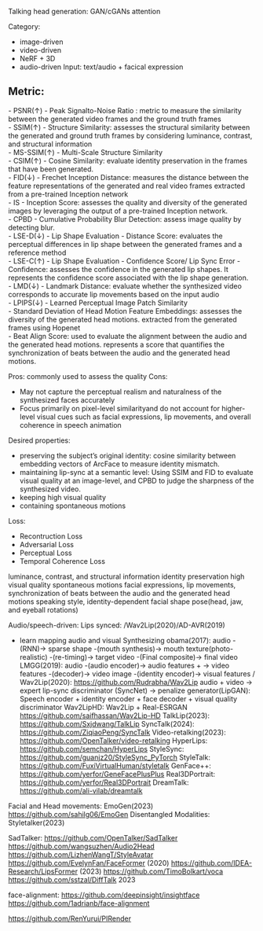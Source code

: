 Talking head generation:
GAN/cGANs
attention

Category:
- image-driven
- video-driven
- NeRF + 3D
- audio-driven
Input:
text/audio + facical expression

<h2>Metric:</h2>
- PSNR(&#8593;) - Peak Signalto-Noise Ratio : metric to measure the similarity between the generated video frames and the ground truth frames <br>
- SSIM(&#8593;) - Structure Similarity: assesses the structural similarity between the generated and ground truth frames by considering luminance, contrast, and structural information <br>
- MS-SSIM(&#8593;) - Multi-Scale Structure Similarity <br>
- CSIM(&#8593;) - Cosine Similarity: evaluate identity preservation in the frames that have been generated. <br>
- FID(&#8595;) - Frechet Inception Distance: measures the distance between the feature representations of the generated and real video frames extracted from a pre-trained Inception network <br>
- IS - Inception Score: assesses the quality and diversity of the generated images by leveraging the output of a pre-trained Inception network. <br>
- CPBD - Cumulative Probability Blur Detection: assess image quality by detecting blur. <br>
- LSE-D(&#8595;) - Lip Shape Evaluation - Distance Score: evaluates the perceptual differences in lip shape between the generated frames and a reference method <br>
- LSE-C(&#8593;) - Lip Shape Evaluation - Confidence Score/ Lip Sync Error - Confidence: assesses the confidence in the generated lip shapes. It represents the confidence score associated with the lip shape generation. <br>
- LMD(&#8595;) - Landmark Distance:  evaluate whether the synthesized video corresponds to accurate lip movements based on the input audio <br>
- LPIPS(&#8595;) - Learned Perceptual Image Patch Similarity <br> 
- Standard Deviation of Head Motion Feature Embeddings: assesses the diversity of the generated head motions. extracted from the generated frames using Hopenet <br>
- Beat Align Score: used to evaluate the alignment between the audio and the generated head motions. represents a score that quantifies the synchronization of beats between the audio and the generated head motions. <br>


Pros: commonly used to assess the quality
Cons:
- May not capture the perceptual realism and naturalness of the synthesized faces accurately
- Focus primarily on pixel-level similarityand do not account for higher-level visual cues such as facial expressions, lip movements, and overall coherence in speech animation

Desired properties:
- preserving the subject’s original identity: cosine similarity between embedding vectors of ArcFace to measure identity mismatch.
- maintaining lip-sync at a semantic level: Using SSIM and FID to evaluate visual quality at an image-level, and CPBD to judge the sharpness of the synthesized video.
- keeping high visual quality
- containing spontaneous motions

Loss:
- Recontruction Loss
- Adversarial Loss
- Perceptual Loss
- Temporal Coherence Loss


luminance, contrast, and structural information
identity preservation
high visual quality
spontaneous motions
facial expressions, lip movements, synchronization of beats between the audio and the generated head motions
speaking style, identity-dependent facial shape
pose(head, jaw, and eyeball rotations)


Audio/speech-driven:
Lips synced: /Wav2Lip(2020)/AD-AVR(2019)
- learn mapping audio and visual
Synthesizing obama(2017): audio -(RNN)-> sparse shape -(mouth synthesis)-> mouth texture(photo-realistic) -(re-timing)-> target video -(Final composite)-> final video
LMGG(2019): 
audio -(audio encoder)->    audio features   + -> video features -(decoder)-> video
image -(identity encoder)-> visual features /
Wav2Lip(2020):
https://github.com/Rudrabha/Wav2Lip
audio + video -> expert lip-sync discriminator (SyncNet) -> penalize generator(LipGAN): Speech encoder + identity encoder + face decoder + visual quality discriminator
Wav2LipHD: Wav2Lip + Real-ESRGAN
https://github.com/saifhassan/Wav2Lip-HD
TalkLip(2023):
https://github.com/Sxjdwang/TalkLip
SyncTalk(2024):
https://github.com/ZiqiaoPeng/SyncTalk
Video-retalking(2023): 
https://github.com/OpenTalker/video-retalking
HyperLips:
https://github.com/semchan/HyperLips
StyleSync:
https://github.com/guanjz20/StyleSync_PyTorch
StyleTalk: 
https://github.com/FuxiVirtualHuman/styletalk
GenFace++:
https://github.com/yerfor/GeneFacePlusPlus
Real3DPortrait:
https://github.com/yerfor/Real3DPortrait
DreamTalk:
https://github.com/ali-vilab/dreamtalk

Facial and Head movements: EmoGen(2023) https://github.com/sahilg06/EmoGen
Disentangled Modalities: Styletalker(2023)

SadTalker: https://github.com/OpenTalker/SadTalker
https://github.com/wangsuzhen/Audio2Head
https://github.com/LizhenWangT/StyleAvatar
https://github.com/EvelynFan/FaceFormer (2020)
https://github.com/IDEA-Research/LipsFormer (2023)
https://github.com/TimoBolkart/voca
https://github.com/sstzal/DiffTalk 2023

face-alignment:
https://github.com/deepinsight/insightface
https://github.com/1adrianb/face-alignment


https://github.com/RenYurui/PIRender
